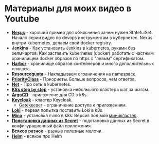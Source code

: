# Материалы для моих видео в Youtube

* **[Nexus](nexus)** - хороший пример для объяснения зачем нужен StatefulSet.
Начало серии видео по devops инструментам в кубернетес.
Nexus внутри kubernetes, делаем свой docker registry.
* **[Jenkins](jenkins)** - Как установить Jenkins в kubernetes, руками без хелмчартов.
Как заставить kubernetes (docker) работать с частным хранилищем docker 
образов по https с "левым" сертификатом.
* **[Harbor](harbor/README.md)** - хранилище образов контейнеров и много 
дополнительных плюшек.
* **[Resourcequota](resourcequota)** - Накладываем ограничения на namespace.
* **[PriorityClass](PriorityClass)** - Приориеты. Больше вопросов, чем ответов.
* **[Net](net)** - Про сеть в kubernetes.
* **[K8s step by step](k8s-step-by-step)** - установка небольшого кластера шаг за шагом.
* **[ArgoCD](argocd/README.md)** - приложение для CD в k8s.
* **[Keycloak](keycloak/README.md)** - кластер Keycloak.
  * [Gatekeeper](keycloak/gatekeeper/README.md) - ограничение доступа к приложениям.
* **[Loki](loki/README.md)** - первая попытка поставить Loki в k8s.
* **[Mino](minio/README.md)** - установка minio в k8s. Версия под мой [миникластер](k8s-step-by-step/00-planning/README.md).
* **[Подстановка данных из Secret](keycloak/gatekeeper/manifests-v3)** - подстановка данных из Secret в 
конфигурационный файл приложения.
* **[Всякое разное](notclassified)** - разные полезные мелочи.
* **[Helm](helm)** - всякое про Helm